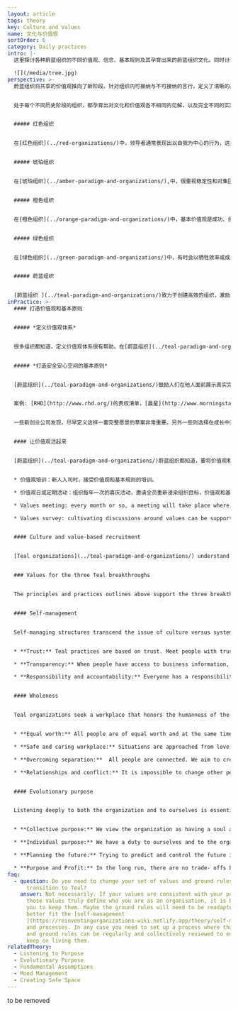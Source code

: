 ```yaml
---
layout: article
tags: theory
key: Culture and Values
name: 文化与价值观
sortOrder: 6
category: Daily practices
intro: |-
  这里探讨各种蔚蓝组织的不同价值观、信念、基本规则及其孕育出来的蔚蓝组织文化。同时讨论将这些文化和价值观根植渗透生根开花的实践方法。

  ![](/media/tree.jpg)
perspective: >-
  蔚蓝组织将共享的价值观推向了新阶段。针对组织内可接纳与不可接纳的言行，定义了清晰的基本规则或共识信念。多数蔚蓝组织都在招聘流程上投入大量时间，向应聘者传达组织的价值观，让他们有机会判断这些内容是否适配于自己理想中的未来图景。蔚蓝组织会频繁的审查和质疑公司的文化和价值观，以确保这些内容真正鲜活在组织成员的生活中。常见的鲜活的蔚蓝价值观包括：信任、透明、集体智慧、完整人性和主权。


  处于每个不同历史阶段的组织，都孕育出对文化和价值观各不相同的见解，以及完全不同的实践流程：


  ##### 红色组织


  在[红色组织](../red-organizations/)中，领导者通常表现出以自我为中心的行为，这些行为被他们对权力和控制的个人需求驱动着。他们常常很冲动、想方设法发挥自己的支配地位。这创造了一种恐惧、控制、甘冒风险和顺从的文化。团队的紧密关系通常是靠这些要素来维持。


  ##### 琥珀组织


  在[琥珀组织](../amber-paradigm-and-organizations/),中，很重视稳定性和对集团规范的尊重。琥珀的领袖寻求秩序、稳定和可预测性。人们对变化持怀疑态度。通过结构化和官僚机构来维持控制。这些都培育一种从众文化。最重要的是做正确的事，并符合组织规范。重点考虑一个人是否有正确的外表、行为和思想。社会稳定的代价是人人都戴上伪装面具。人们可能会远离自己独特的本性、个人欲望、需求和感受，不得不包装并培育一个社会可以接受的自我形象。这种世界观的阴暗面是，工人们通常被视为懒惰、不诚实、需要指导。为确保工作得到妥善开展，管理和监督被认为是理所当然。


  ##### 橙色组织


  在[橙色组织](../orange-paradigm-and-organizations/)中，基本价值观是成功、创新、有用、竞争/胜利、利润和认可。这是拜金的唯物主义世界观，理性受到高度重视。只有物质层面看得见摸得着的事物才是真的。组织的隐喻是一台“机器”。认为文化可以变得高度专业化、理性化，有时甚至不需要灵魂。只要有助于提高绩效，就欢迎变革。为了加快创新和变革，重视并鼓励跨组织合作。重视战略管理，注重成果而不是实现过程。个人能力、成果和成就受到重视和激励。职位提升是基于实际功绩而不是社会阶级或地位。


  ##### 绿色组织


  在[绿色组织](../green-paradigm-and-organizations/)中，有时会以牺牲效率或成果为代价换取和谐的关系。组织的共同价值观是社区、沟通、协作、共识、和谐、宽容、正直、尊重、开放和平等。重视在授权基础上创造伟大的职场文化，以提高员工的积极性。虽然绿色组织通常建立在传统的等级模型和结构之上，但这种文化并不喜欢权力和等级制度。采用参与式和服务式领导方法，其价值在于促进自下而上的协作过程，发展共同的价值观，以及一种让人们感到受到重视和有权作出贡献的文化。橙色模式的主流比喻是“家庭”。橙色组织经常把自己的价值观作为一种口头上的营销宣传但没有渗透，绿色组织则真正的拥抱了价值观并以此为生活指南。


  ##### 蔚蓝组织


  [蔚蓝组织 ](../teal-paradigm-and-organizations/)致力于创建高效的组织，激励人们在工作中做一个或成长为一个完整的人。蔚蓝组织的文化，不是根据创立者和领导者的个人假设、规范和关切来塑造，而是根据组织的特定背景和[目标](https://reinventingorganizations-wiki.netlify.app/theory/evolutionary-purpose/)而自然呈现出来。对蔚蓝组织的隐喻是“有生命的系统”。因此，组织应该具有自己的、可以随着时间推移而发展的自主身份和文化。文化和价值观跟结构与过程有机的结合在了一起。
inPractice: >-
  #### 打造价值观和基本原则


  ##### *定义价值观体系*


  很多组织都知道，定义价值观体系很有帮助。在[蔚蓝组织](../teal-paradigm-and-organizations/) 中，这些价值观和[目标](../evolutionary-purpose/)成为组织文化的根本核心，影响着组织的多数行为和流程。这些价值观一般源于缔造者的愿景，通常会通过集体智慧来定义。价值观及其相关的基本规则并不是僵化固定的，这些都很开放，会被持续的讨论和改善，以保障这些内容一直能真实的反应该组织内人们的生活与信念。有些组织还定义了一套简洁的纲领，主要是关于人性的努力与行为的共识信念或假设。


  ##### *打造安全安心空间的基本原则*


  [蔚蓝组织](../teal-paradigm-and-organizations/)鼓励人们在他人面前展示真实完整的自我（不伪装），其前提就是让人们感觉到这样做很安全。必要时定义一套已经被翻译成清晰基本规则的价值观，会对此有帮助。


  案例: [RHD](http://www.rhd.org/)的责权清单，[晨星](http://www.morningstarco.com/)的同事守则，[法维](http://www.favi.com/)的词条，或[霍尔](https://www.holacracy.org/)的的宪法。这些文档提供了一个打造安全高效职场的愿景。这些内容为同事们提供用来探讨健康人际关系的方言语境，并且在可接纳与不可接纳行为之间划出分水岭。


  一些新创业公司发现，尽早定义这样一套完整愿景的草案非常重要。另外一些则选择在成长中逐步完善这类愿景。这些组织都注意到这些愿景需要成员集体参与制定，这样才能完全属于全体成员。


  #### 让价值观活起来


  [蔚蓝组织](../teal-paradigm-and-organizations/)蔚蓝组织都知道，要将价值观和基本规则融入生活，并不是靠墙上的标语就能完成的。他们都投入大量时间和能量进行培训，并将所有人卷入一个持续不断重新浸染这些内容的进程中。下面是保持价值观鲜活的一些案例：


  * 价值观培训：新人入司时，接受价值观和基本规则的培训。 

  * 价值观日或定期活动：组织每年一次的喜庆活动，邀请全员重新浸染组织目标，价值观和基本规则。

  * Values meeting: every month or so, a meeting will take place where colleagues are invited to bring up issues with values and ground rules in the workplace and suggest changes. Values can also be discussed during Large Group Reflections.

  * Values survey: cultivating discussions around values can be supported by an annual survey.


  #### Culture and value-based recruitment


  [Teal organizations](../teal-paradigm-and-organizations/) understand that a person's attitude and behaviors are as important as their skills. Therefore significant energy is devoted to finding people that fit with the organization's culture and values. New recruits are carefully interviewed to ensure they can thrive in the environment. It is a two way discovery processes aiming at finding out if the organization and individual are meant to “journey together”. 


  ### Values for the three Teal breakthroughs


  The principles and practices outlines above support the three breakthroughs of [self-management](../self-management/), [wholeness ](../wholeness/)and [evolutionary purpose](../evolutionary-purpose/). 


  #### Self-management


  Self-managing structures transcend the issue of culture versus systems. Inner and outer dimensions, culture and systems, work hand in hand, not in opposite directions. The following are some examples of the types of values/principles that support self-management:


  * **Trust:** Teal practices are based on trust. Meet people with trust and they will respond with trust. Trust enables people to be fully responsible. It also lowers the need for hierarchy and control and enables [self-management](../self-management/). 

  * **Transparency:** When people have access to business information, often held by management, they can act and take decisions that are good for the whole. When there is transparency and openness collective intelligence is available to all. Sensitive information can be shared because everyone is able and trusted to handle difficult news. 

  * **Responsibility and accountability:** Everyone has a responsibility to the organization for sensing issues or opportunities and addressing them. People are expected to be comfortable with holding each other accountable for their [commitments](../commitment-working-hours-and-flexibility/), through [feedback](../feedback-and-performance-management/) and respectful confrontation.


  #### Wholeness


  Teal organizations seek a workplace that honors the humanness of the people who work there. The following are examples of the types of values/principles that support wholeness:


  * **Equal worth:** All people are of equal worth and at the same time different. Community will be richest when members are able to contribute in their distinctive way, whilst appreciating their differences. 

  * **Safe and caring workplace:** Situations are approached from love and connection rather than fear and separation. Creating a safe environment where everyone can behave authentically is essential. 

  * **Overcoming separation:**  All people are connected. We aim to create a workplace where cognitive, physical, emotional and spiritual aspects are be honored and valued. 

  * **Relationships and conflict:** It is impossible to change other people. We can only change ourselves. We take ownership of our thoughts, beliefs, words and actions. We don’t spread rumors. We don’t talk behind someone’s back. We don’t blame problems on others.


  #### Evolutionary purpose


  Listening deeply to both the organization and to ourselves is essential in finding[ evolutionary purpose.](../evolutionary-purpose/) The following  are examples of the types of values/principles that support evolutionary purpose:


  * **Collective purpose:** We view the organization as having a soul and [purpose ](https://reinventingorganizations-wiki.netlify.app/theory/listening-to-purpose/)of its own. We try to listen in to where the organization wants to go and beware of forcing a direction onto it. 

  * **Individual purpose:** We have a duty to ourselves and to the organization to inquire into our personal sense of calling to see if and how it resonates with the organization’s purpose. We try to imbue our roles with our souls, not our egos. 

  * **Planning the future:** Trying to predict and control the future is futile. We make forecasts only when a specific decision requires us to do so. Everything will unfold with more grace if we stop trying to control and instead choose to simply sense and respond. 

  * **Purpose and Profit:** In the long run, there are no trade- offs between purpose and profits. If we focus on purpose, profits will follow.
faq:
  - question: Do you need to change your set of values and ground rules when you
      transition to Teal?
    answer: Not necessarily. If your values are consistent with your purpose and if
      those values truly define who you are as an organisation, it is better for
      you to keep them. Maybe the ground rules will need to be readapted to
      better fit the [self-management
      ](https://reinventingorganizations-wiki.netlify.app/theory/self-management/)structure
      and processes. In any case you need to set up a process where those values
      and ground rules can be regularly and collectively reviewed to ensure you
      keep on living them.
relatedTheory:
  - Listening to Purpose
  - Evolutionary Purpose
  - Fundamental Assumptions
  - Mood Management
  - Creating Safe Space
---
```

to be removed